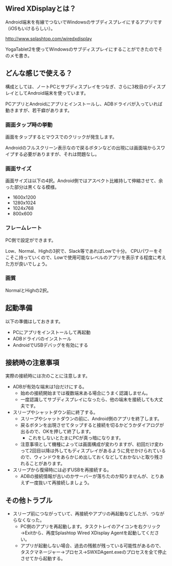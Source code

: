 ## Wired XDisplayとは？

Android端末を有線でつないでWindowsのサブディスプレイにするアプリです（iOSもいけるらしい）。

http://www.splashtop.com/wiredxdisplay

YogaTablet2を使ってWindowsのサブディスプレイにすることができたのでそのメモ書き。

## どんな感じで使える？

構成としては、ノートPCとサブディスプレイをつなぎ、さらに3枚目のディスプレイとしてAndroid端末を使っています。

PCアプリとAndroidにアプリとインストールし、ADBドライバが入っていれば動きますが、若干癖があります。

### 画面タップ時の挙動

画面をタップするとマウスでのクリックが発生します。

Androidのフルスクリーン表示なので戻るボタンなどの出現には画面端からスワイプする必要がありますが、それは問題なし。

### 画面サイズ

画面サイズは以下の4択。Android側ではアスペクト比維持して伸縮させて、余った部分は黒くなる模様。

* 1600x1200
* 1280x1024
* 1024x768
* 800x600

### フレームレート

PC側で設定ができます。

Low、Normal、Highの3択で、Slack等であればLowで十分。
CPUパワーをそこそこ持っていくので、Lowで使用可能なレベルのアプリを表示する程度に考えた方が良いでしょう。

### 画質

NormalとHighの2択。

## 起動準備

以下の準備はしておきます。

* PCにアプリをインストールして再起動
* ADBドライバのインストール
* AndroidでUSBデバッグを有効にする

## 接続時の注意事項

実際の接続時には次のことに注意します。

* ADBが有効な端末は1台だけにする。
    * 始めの接続開始までは複数端末ある場合にうまく認識しません。
    * 一度認識してサブディスプレイになったら、他の端末を接続しても大丈夫です。
* スリープやシャットダウン前に終了する。
    * スリープやシャットダウンの前に、Android側のアプリを終了します。
    * 戻るボタンを出現させてタップすると接続を切るかどうかダイアログが出るので、OKを押して終了します。
        * これをしないとたまにPCが真っ暗になります。
    * 注意事項として機種によっては画面構成が変わりますが、初回だけ変わって2回目以降は外してもディスプレイがあるように見せかけられているので、ウィンドウをあらかじめ出しておくなどしておかないと取り残されることがあります。
* スリープから復帰時には必ずUSBを再接続する。
    * ADBの接続情報が古いのかサーバーが落ちたのか知りませんが、とりあえず一度抜いて再接続しましょう。

## その他トラブル

* スリープ前につながっていて、再接続やアプリの再起動などしたが、つながらなくなった。
    * PC側のアプリを再起動します。タスクトレイのアイコンを右クリック→Exitから、再度Splashtop Wired XDisplay Agentを起動してください。
    * アプリが起動しない場合、過去の残骸が残っている可能性があるので、タスクマネージャー→プロセス→SWXDAgent.exeのプロセスを全て停止させてから起動する。
